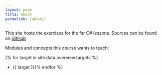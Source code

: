```yaml
---
layout: page
title: About
permalink: /about/
---
```


This site hosts the exercises for the fsr C# lessons.
Sources can be found on [GitHub](https://github.com/{{site.github_username}}{{site.base_url}}/tree/gh-pages)


Modules and concepts this course wants to teach:

{% for target in site.data.overview.targets %}
- {{ target }}{% endfor %}
